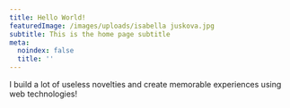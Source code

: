 ```yaml
---
title: Hello World!
featuredImage: /images/uploads/isabella juskova.jpg
subtitle: This is the home page subtitle
meta:
  noindex: false
  title: ''
---
```

I build a lot of useless novelties and create memorable experiences using web technologies!
